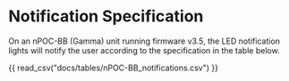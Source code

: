 # Notification Specification

On an nPOC-BB (Gamma) unit running firmware v3.5, the LED notification lights will notify the user according to the specification in the table below.

{{ read_csv("docs/tables/nPOC-BB_notifications.csv") }}
